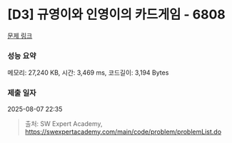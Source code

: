 # [D3] 규영이와 인영이의 카드게임 - 6808 

[문제 링크](https://swexpertacademy.com/main/code/problem/problemDetail.do?contestProbId=AWgv9va6HnkDFAW0) 

### 성능 요약

메모리: 27,240 KB, 시간: 3,469 ms, 코드길이: 3,194 Bytes

### 제출 일자

2025-08-07 22:35



> 출처: SW Expert Academy, https://swexpertacademy.com/main/code/problem/problemList.do